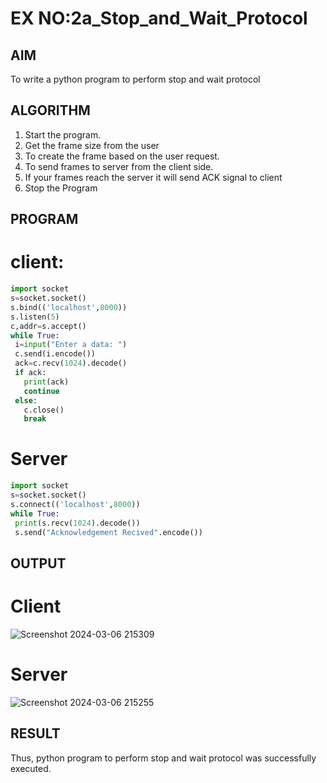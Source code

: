 # EX NO:2a_Stop_and_Wait_Protocol
## AIM 
To write a python program to perform stop and wait protocol
## ALGORITHM
1. Start the program.
2. Get the frame size from the user
3. To create the frame based on the user request.
4. To send frames to server from the client side.
5. If your frames reach the server it will send ACK signal to client
6. Stop the Program
## PROGRAM

# client:
```python
import socket
s=socket.socket()
s.bind(('localhost',8000))
s.listen(5)
c,addr=s.accept()
while True:
 i=input("Enter a data: ")
 c.send(i.encode())
 ack=c.recv(1024).decode()
 if ack:
   print(ack)
   continue
 else:
   c.close()
   break
```
# Server
```python
import socket
s=socket.socket()
s.connect(('localhost',8000))
while True:
 print(s.recv(1024).decode())
 s.send("Acknowledgement Recived".encode())

```
## OUTPUT
# Client
![Screenshot 2024-03-06 215309](https://github.com/syedmokthiyar/2a_Stop_and_Wait_Protocol/assets/118787294/5fb342e5-39ea-4234-b80c-c89441553910)

# Server
![Screenshot 2024-03-06 215255](https://github.com/syedmokthiyar/2a_Stop_and_Wait_Protocol/assets/118787294/1e0f820b-7bd5-4629-bf15-b116bce15cb7)

## RESULT
Thus, python program to perform stop and wait protocol was successfully executed.
